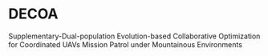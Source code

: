 # DECOA
Supplementary-Dual-population Evolution-based Collaborative Optimization for Coordinated UAVs Mission Patrol under Mountainous Environments
